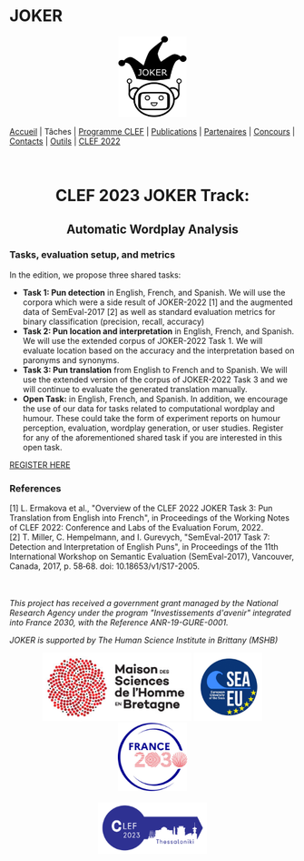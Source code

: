 # JOKER
<p align="center">
  <img src="../img/joker.png" width="120" height="142">
</p>

[Accueil](index) | Tâches | [Programme CLEF](program) | [Publications](publications) | [Partenaires](partners) | [Concours](contest) | [Contacts](contact) | [Outils](tools) | [CLEF 2022](https://www.joker-project.com/clef-2022/EN/project)
<br>

<br>
  <h1 align="center">CLEF 2023 JOKER Track:</h1>
  <h2 align="center">Automatic Wordplay Analysis</h2> 


### Tasks, evaluation setup, and metrics
In the edition, we propose three shared tasks:
* **Task 1: Pun detection** in English, French, and Spanish. We will use the corpora which were a side result of JOKER-2022 [1] and the augmented data of SemEval-2017 [2] as well as standard evaluation metrics for binary classification (precision, recall, accuracy)
* **Task 2: Pun location and interpretation** in English, French, and Spanish. We will use the extended corpus of JOKER-2022 Task 1. We will evaluate location based on the accuracy and the interpretation based on paronyms and synonyms.
* **Task 3: Pun translation** from English to French and to Spanish. We will use the extended version of the corpus of JOKER-2022 Task 3 and we will continue to evaluate the generated translation manually.
* **Open Task:** in English, French, and Spanish. In addition, we encourage the use of our data for tasks related to computational wordplay and humour. These could take the form of experiment reports on humour perception, evaluation, wordplay generation, or user studies. Register for any of the aforementioned shared task if you are interested in this open task.

[REGISTER HERE](http://clef2023-labs-registration.dei.unipd.it/)

### References
[1]	L. Ermakova et al., "Overview of the CLEF 2022 JOKER Task 3: Pun Translation from English into French", in Proceedings of the Working Notes of CLEF 2022: Conference and Labs of the Evaluation Forum, 2022.<br>
[2]	T. Miller, C. Hempelmann, and I. Gurevych, "SemEval-2017 Task 7: Detection and Interpretation of English Puns", in Proceedings of the 11th International Workshop on Semantic Evaluation           (SemEval-2017), Vancouver, Canada, 2017, p. 58‑68. doi: 10.18653/v1/S17-2005.<br><br><br>

<p>
<em>This project has received a government grant managed by the National Research Agency under the program "Investissements d'avenir" integrated into France 2030, with the Reference ANR-19-GURE-0001.</em>
</p>
<p>
<em>JOKER is supported by The Human Science Institute in Brittany (MSHB)</em>
</p>
<div align="center">
  <a href="https://www.mshb.fr"><img src="../img/mshb.jpg" height="120"></a>
  <a href="https://sea-eu.org/?lang=fr"><img src="../img/sea-eu.png" height="120"></a>
  <a href="https://www.gouvernement.fr/le-programme-d-investissements-d-avenir"><img src="../img/Logotype France 2030.jpg" height="120"></a>
</div>
<br />
<div align="center">
  <a href="https://clef2022.clef-initiative.eu/index.php"><img src="img/clef2023.png" height="90"></a> 
</div>

